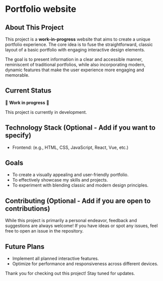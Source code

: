 # Portfolio website

## About This Project

This project is a **work-in-progress** website that aims to create a unique portfolio experience. The core idea is to fuse the straightforward, classic layout of a basic portfolio with engaging interactive design elements.

The goal is to present information in a clear and accessible manner, reminiscent of traditional portfolios, while also incorporating modern, dynamic features that make the user experience more engaging and memorable.

## Current Status

🚧 **Work in progress** 🚧

This project is currently in development.

## Technology Stack (Optional - Add if you want to specify)

* Frontend: (e.g., HTML, CSS, JavaScript, React, Vue, etc.)

## Goals

* To create a visually appealing and user-friendly portfolio.
* To effectively showcase my skills and projects.
* To experiment with blending classic and modern design principles.

## Contributing (Optional - Add if you are open to contributions)

While this project is primarily a personal endeavor, feedback and suggestions are always welcome! If you have ideas or spot any issues, feel free to open an issue in the repository.

## Future Plans

* Implement all planned interactive features.
* Optimize for performance and responsiveness across different devices.

Thank you for checking out this project! Stay tuned for updates.
